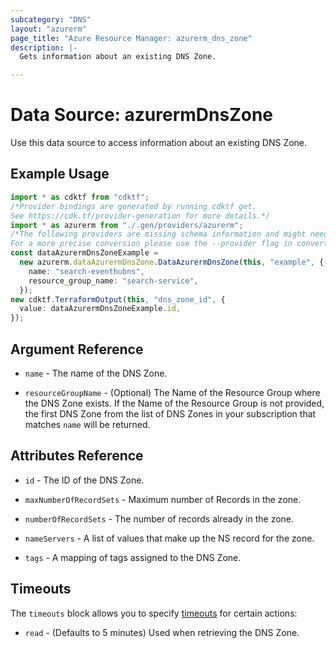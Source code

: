```yaml
---
subcategory: "DNS"
layout: "azurerm"
page_title: "Azure Resource Manager: azurerm_dns_zone"
description: |-
  Gets information about an existing DNS Zone.

---
```


# Data Source: azurermDnsZone

Use this data source to access information about an existing DNS Zone.

## Example Usage

```typescript
import * as cdktf from "cdktf";
/*Provider bindings are generated by running cdktf get.
See https://cdk.tf/provider-generation for more details.*/
import * as azurerm from "./.gen/providers/azurerm";
/*The following providers are missing schema information and might need manual adjustments to synthesize correctly: azurerm.
For a more precise conversion please use the --provider flag in convert.*/
const dataAzurermDnsZoneExample =
  new azurerm.dataAzurermDnsZone.DataAzurermDnsZone(this, "example", {
    name: "search-eventhubns",
    resource_group_name: "search-service",
  });
new cdktf.TerraformOutput(this, "dns_zone_id", {
  value: dataAzurermDnsZoneExample.id,
});

```

## Argument Reference

*   `name` - The name of the DNS Zone.

*   `resourceGroupName` - (Optional) The Name of the Resource Group where the DNS Zone exists.
    If the Name of the Resource Group is not provided, the first DNS Zone from the list of DNS Zones
    in your subscription that matches `name` will be returned.

## Attributes Reference

*   `id` - The ID of the DNS Zone.

*   `maxNumberOfRecordSets` - Maximum number of Records in the zone.

*   `numberOfRecordSets` - The number of records already in the zone.

*   `nameServers` - A list of values that make up the NS record for the zone.

*   `tags` - A mapping of tags assigned to the DNS Zone.

## Timeouts

The `timeouts` block allows you to specify [timeouts](https://www.terraform.io/language/resources/syntax#operation-timeouts) for certain actions:

* `read` - (Defaults to 5 minutes) Used when retrieving the DNS Zone.

